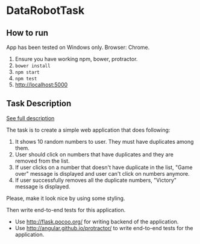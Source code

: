 # DataRobotTask

## How to run
App has been tested on Windows only. Browser: Chrome.

1. Ensure you have working npm, bower, protractor.
2. `bower install`
3. `npm start`
4. `npm test`
5. [http://localhost:5000](http://localhost:5000)

## Task Description
[See full description](https://gist.github.com/bratchenko/990f024e11fd09e6b6bf)

The task is to create a simple web application that does following:

1. It shows 10 random numbers to user. They must have duplicates among them.
2. User should click on numbers that have duplicates and they are removed from the list.
3. If user clicks on a number that doesn't have duplicate in the list, "Game over" message
   is displayed and user can't click on numbers anymore.
4. If user successfully removes all the duplicate numbers, "Victory" message is displayed.

Please, make it look nice by using some styling.

Then write end-to-end tests for this application.

* Use http://flask.pocoo.org/ for writing backend of the application.
* Use http://angular.github.io/protractor/ to write end-to-end tests for the application.
